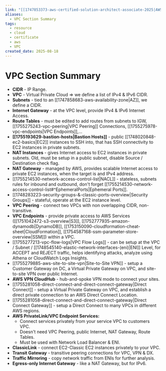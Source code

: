 ```yaml
---
link: "[[1747853373-aws-certified-solution-architect-associate-2025|AWS Certified Solution Architect Associate 2025]]"
aliases:
  - VPC Section Summary
tags:
  - resource
  - cloud
  - certificate
  - aws
  - VPC
created_date: 2025-08-18
---
```

# VPC Section Summary
- **CIDR** - IP Range.
- **VPC** - Virtual Private Cloud => we define a list of IPv4 & IPv6 CIDR.
- **Subnets** - tied to an [[1747858683-aws-availability-zone|AZ]], we define a CIDR.
- **Internet Gateway** - at the VPC level, provide IPv4 & IPv6 Internet Access.
- **Route Tables** - must be edited to add routes from subnets to IGW, [[1755275243-vpc-peering|VPC Peering]] Connections, [[1755275978-vpc-endpoints|VPC Endpoints]],...
- **[[1755193629-bastion-hosts|Bastion Hosts]]** - public [[1748020848-ec2-basics|EC2]] instances to SSH into, that has SSH connectivity to EC2 instances in private subnets.
- **NAT Instances** - gives Internet access to EC2 instances in private subnets. Old, must be setup in a public subnet, disable Source / Destination check flag.
- **NAT Gateway** - managed by AWS, provides scalable Internet access to private EC2 instances, when the target is and IPv4 address.
- [[1755214530-network-access-control-list|NACL]] - stateless, subnets rules for inbound and outbound, don't forget [[1755214530-network-access-control-list#^EphemeralPorts|Ephemeral Ports]].
- [[1748283223-security-groups-&-classic-ports-overview|Security Groups]] - stateful, operate at the EC2 instance level.
- **VPC Peering** - connect two VPCs with non overlapping CIDR, non-transitive.
- **VPC Endpoints** - provide private access to AWS Services ([[1751042472-s3-overview|S3]], [[1752777935-amazon-dynamodb|DynamoDB]], [[1753150090-cloudformation-cheat-sheet|CloudFormation]], [[1754587168-ssm-parameter-store-overview|SSM]]) within a VPC.
- [[1755277213-vpc-flow-logs|VPC Flow Logs]] - can be setup at the VPC / Subnet / [[1748545140-elastic-network-interfaces-(eni)|ENI]] Level, for ACCEPT and REJECT traffic, helps identifying attacks, analyze using Athena or CloudWatch Logs Insights.
- [[1755279885-aws-site-to-site-vpn|Site-to-Site VPN]] - setup a Customer Gateway on DC, a Virtual Private Gateway on VPC, and site-to-site VPN over public Internet.
- **AWS VPN CloudHub** - hub-and-spoke VPN mode to connect your sites.
- [[1755281058-direct-connect-and-direct-connect-gateway|Direct Connect]] - setup a Virtual Private Gateway on VPC, and establish a direct private connection to an AWS Direct Connect Location.
- [[1755281058-direct-connect-and-direct-connect-gateway|Direct Connect Gateway]] - setup a Direct Connect to many VPCs in different AWS regions.
- **AWS PrivateLink/VPC Endpoint Services:**
	- Connect services privately from your service VPC to customers VPC.
	- Doesn't need VPC Peering, public Internet, NAT Gateway, Route Tables.
	- Must be used with Network Load Balancer & ENI.
- **ClassicLink** - connect EC2-Classic EC2 instances privately to your VPC.
- **Transit Gateway** - transitive peering connections for VPC, VPN & DX.
- **Traffic Mirroring** - copy network traffic from ENIs for further analysis.
- **Egress-only Internet Gateway** - like a NAT Gateway, but for IPv6.
